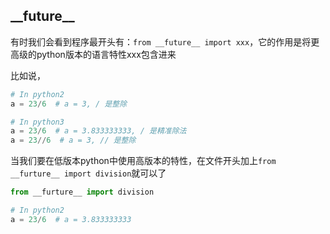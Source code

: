 ## \_\_future\_\_

有时我们会看到程序最开头有：`from __future__ import xxx`，它的作用是将更高级的python版本的语言特性xxx包含进来

比如说，

```python
# In python2
a = 23/6  # a = 3, / 是整除

# In python3
a = 23/6  # a = 3.833333333, / 是精准除法
a = 23//6  # a = 3, // 是整除
```

当我们要在低版本python中使用高版本的特性，在文件开头加上`from __furture__ import division`就可以了

```python
from __furture__ import division

# In python2
a = 23/6  # a = 3.833333333
```
